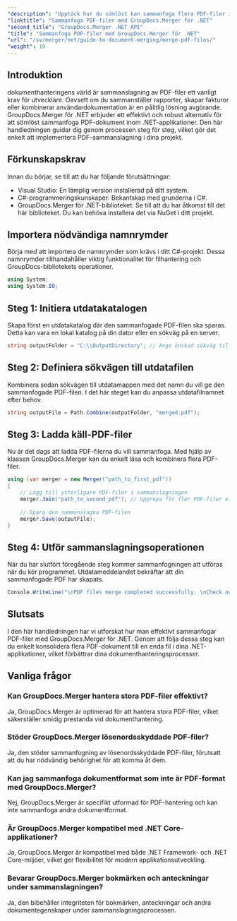 ```yaml
---
"description": "Upptäck hur du sömlöst kan sammanfoga flera PDF-filer i dina .NET-applikationer med GroupDocs.Merger. Den här omfattande handledningen ger en tydlig steg-för-steg-metod för att kombinera PDF-filer."
"linktitle": "Sammanfoga PDF-filer med GroupDocs.Merger för .NET"
"second_title": "GroupDocs.Merger .NET API"
"title": "Sammanfoga PDF-filer med GroupDocs.Merger för .NET"
"url": "/sv/merger/net/guide-to-document-merging/merge-pdf-files/"
"weight": 19
---
```


## Introduktion

dokumenthanteringens värld är sammanslagning av PDF-filer ett vanligt krav för utvecklare. Oavsett om du sammanställer rapporter, skapar fakturor eller kombinerar användardokumentation är en pålitlig lösning avgörande. GroupDocs.Merger för .NET erbjuder ett effektivt och robust alternativ för att sömlöst sammanfoga PDF-dokument inom .NET-applikationer. Den här handledningen guidar dig genom processen steg för steg, vilket gör det enkelt att implementera PDF-sammanslagning i dina projekt.

## Förkunskapskrav
Innan du börjar, se till att du har följande förutsättningar:
- Visual Studio: En lämplig version installerad på ditt system.
- C#-programmeringskunskaper: Bekantskap med grunderna i C#.
- GroupDocs.Merger för .NET-biblioteket: Se till att du har åtkomst till det här biblioteket. Du kan behöva installera det via NuGet i ditt projekt.

## Importera nödvändiga namnrymder
Börja med att importera de namnrymder som krävs i ditt C#-projekt. Dessa namnrymder tillhandahåller viktig funktionalitet för filhantering och GroupDocs-bibliotekets operationer.

```csharp
using System;
using System.IO;
```

## Steg 1: Initiera utdatakatalogen
Skapa först en utdatakatalog där den sammanfogade PDF-filen ska sparas. Detta kan vara en lokal katalog på din dator eller en sökväg på en server.

```csharp
string outputFolder = "C:\\OutputDirectory"; // Ange önskad sökväg till utdatakatalogen
```

## Steg 2: Definiera sökvägen till utdatafilen
Kombinera sedan sökvägen till utdatamappen med det namn du vill ge den sammanfogade PDF-filen. I det här steget kan du anpassa utdatafilnamnet efter behov.

```csharp
string outputFile = Path.Combine(outputFolder, "merged.pdf");
```

## Steg 3: Ladda käll-PDF-filer
Nu är det dags att ladda PDF-filerna du vill sammanfoga. Med hjälp av klassen GroupDocs.Merger kan du enkelt läsa och kombinera flera PDF-filer.

```csharp
using (var merger = new Merger("path_to_first_pdf"))
{
    // Lägg till ytterligare PDF-filer i sammanslagningen
    merger.Join("path_to_second_pdf"); // Upprepa för fler PDF-filer efter behov
    
    // Spara den sammanslagna PDF-filen
    merger.Save(outputFile);
}
```

## Steg 4: Utför sammanslagningsoperationen
När du har slutfört föregående steg kommer sammanfogningen att utföras när du kör programmet. Utdatameddelandet bekräftar att din sammanfogade PDF har skapats.

```csharp
Console.WriteLine("\nPDF files merge completed successfully. \nCheck output in {0}", outputFolder);
```

## Slutsats
I den här handledningen har vi utforskat hur man effektivt sammanfogar PDF-filer med GroupDocs.Merger för .NET. Genom att följa dessa steg kan du enkelt konsolidera flera PDF-dokument till en enda fil i dina .NET-applikationer, vilket förbättrar dina dokumenthanteringsprocesser.

## Vanliga frågor

### Kan GroupDocs.Merger hantera stora PDF-filer effektivt?
Ja, GroupDocs.Merger är optimerad för att hantera stora PDF-filer, vilket säkerställer smidig prestanda vid dokumenthantering.

### Stöder GroupDocs.Merger lösenordsskyddade PDF-filer?
Ja, den stöder sammanfogning av lösenordsskyddade PDF-filer, förutsatt att du har nödvändig behörighet för att komma åt dem.

### Kan jag sammanfoga dokumentformat som inte är PDF-format med GroupDocs.Merger?
Nej, GroupDocs.Merger är specifikt utformad för PDF-hantering och kan inte sammanfoga andra dokumentformat.

### Är GroupDocs.Merger kompatibel med .NET Core-applikationer?
Ja, GroupDocs.Merger är kompatibel med både .NET Framework- och .NET Core-miljöer, vilket ger flexibilitet för modern applikationsutveckling.

### Bevarar GroupDocs.Merger bokmärken och anteckningar under sammanslagningen?
Ja, den bibehåller integriteten för bokmärken, anteckningar och andra dokumentegenskaper under sammanslagningsprocessen.